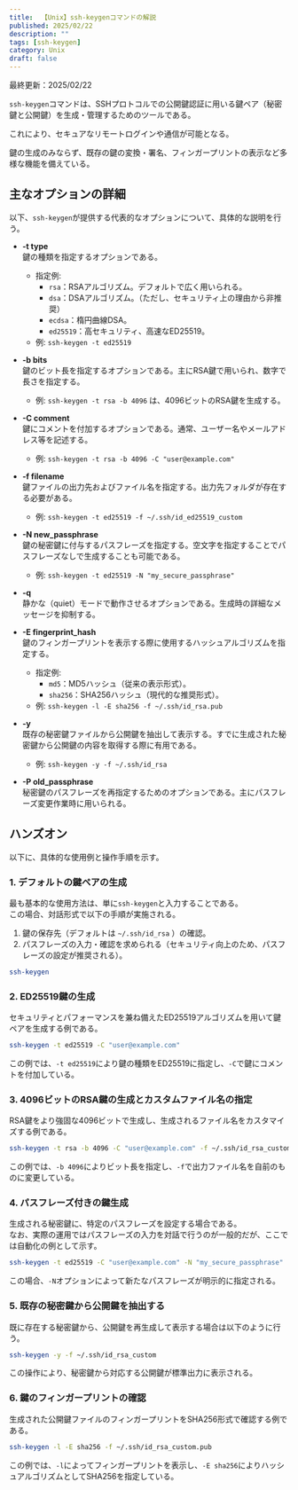 ```yaml
---
title:  【Unix】ssh-keygenコマンドの解説
published: 2025/02/22
description: ""
tags: [ssh-keygen]
category: Unix
draft: false
---
```

最終更新：2025/02/22


`ssh-keygen`コマンドは、SSHプロトコルでの公開鍵認証に用いる鍵ペア（秘密鍵と公開鍵）を生成・管理するためのツールである。

これにより、セキュアなリモートログインや通信が可能となる。

鍵の生成のみならず、既存の鍵の変換・署名、フィンガープリントの表示など多様な機能を備えている。

## 主なオプションの詳細

以下、`ssh-keygen`が提供する代表的なオプションについて、具体的な説明を行う。

- **-t type**  
  鍵の種類を指定するオプションである。  
  - 指定例:  
    - `rsa`：RSAアルゴリズム。デフォルトで広く用いられる。  
    - `dsa`：DSAアルゴリズム。（ただし、セキュリティ上の理由から非推奨）  
    - `ecdsa`：楕円曲線DSA。  
    - `ed25519`：高セキュリティ、高速なED25519。  
  - 例: `ssh-keygen -t ed25519`

- **-b bits**  
  鍵のビット長を指定するオプションである。主にRSA鍵で用いられ、数字で長さを指定する。  
  - 例: `ssh-keygen -t rsa -b 4096` は、4096ビットのRSA鍵を生成する。

- **-C comment**  
  鍵にコメントを付加するオプションである。通常、ユーザー名やメールアドレス等を記述する。  
  - 例: `ssh-keygen -t rsa -b 4096 -C "user@example.com"`

- **-f filename**  
  鍵ファイルの出力先およびファイル名を指定する。出力先フォルダが存在する必要がある。  
  - 例: `ssh-keygen -t ed25519 -f ~/.ssh/id_ed25519_custom`

- **-N new_passphrase**  
  鍵の秘密鍵に付与するパスフレーズを指定する。空文字を指定することでパスフレーズなしで生成することも可能である。  
  - 例: `ssh-keygen -t ed25519 -N "my_secure_passphrase"`

- **-q**  
  静かな（quiet）モードで動作させるオプションである。生成時の詳細なメッセージを抑制する。
  
- **-E fingerprint_hash**  
  鍵のフィンガープリントを表示する際に使用するハッシュアルゴリズムを指定する。  
  - 指定例:  
    - `md5`：MD5ハッシュ（従来の表示形式）。  
    - `sha256`：SHA256ハッシュ（現代的な推奨形式）。  
  - 例: `ssh-keygen -l -E sha256 -f ~/.ssh/id_rsa.pub`

- **-y**  
  既存の秘密鍵ファイルから公開鍵を抽出して表示する。すでに生成された秘密鍵から公開鍵の内容を取得する際に有用である。  
  - 例: `ssh-keygen -y -f ~/.ssh/id_rsa`

- **-P old_passphrase**  
  秘密鍵のパスフレーズを再指定するためのオプションである。主にパスフレーズ変更作業時に用いられる。


## ハンズオン

以下に、具体的な使用例と操作手順を示す。

### 1. デフォルトの鍵ペアの生成

最も基本的な使用方法は、単に`ssh-keygen`と入力することである。  
この場合、対話形式で以下の手順が実施される。

1. 鍵の保存先（デフォルトは `~/.ssh/id_rsa` ）の確認。
2. パスフレーズの入力・確認を求められる（セキュリティ向上のため、パスフレーズの設定が推奨される）。

```bash
ssh-keygen
```

### 2. ED25519鍵の生成

セキュリティとパフォーマンスを兼ね備えたED25519アルゴリズムを用いて鍵ペアを生成する例である。

```bash
ssh-keygen -t ed25519 -C "user@example.com"
```

この例では、`-t ed25519`により鍵の種類をED25519に指定し、`-C`で鍵にコメントを付加している。

### 3. 4096ビットのRSA鍵の生成とカスタムファイル名の指定

RSA鍵をより強固な4096ビットで生成し、生成されるファイル名をカスタマイズする例である。

```bash
ssh-keygen -t rsa -b 4096 -C "user@example.com" -f ~/.ssh/id_rsa_custom
```

この例では、`-b 4096`によりビット長を指定し、`-f`で出力ファイル名を自前のものに変更している。

### 4. パスフレーズ付きの鍵生成

生成される秘密鍵に、特定のパスフレーズを設定する場合である。  
なお、実際の運用ではパスフレーズの入力を対話で行うのが一般的だが、ここでは自動化の例として示す。

```bash
ssh-keygen -t ed25519 -C "user@example.com" -N "my_secure_passphrase"
```

この場合、`-N`オプションによって新たなパスフレーズが明示的に指定される。

### 5. 既存の秘密鍵から公開鍵を抽出する

既に存在する秘密鍵から、公開鍵を再生成して表示する場合は以下のように行う。

```bash
ssh-keygen -y -f ~/.ssh/id_rsa_custom
```

この操作により、秘密鍵から対応する公開鍵が標準出力に表示される。

### 6. 鍵のフィンガープリントの確認

生成された公開鍵ファイルのフィンガープリントをSHA256形式で確認する例である。

```bash
ssh-keygen -l -E sha256 -f ~/.ssh/id_rsa_custom.pub
```

この例では、`-l`によってフィンガープリントを表示し、`-E sha256`によりハッシュアルゴリズムとしてSHA256を指定している。

